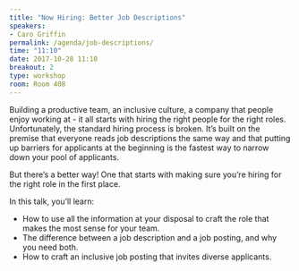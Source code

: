 ```yaml
---
title: "Now Hiring: Better Job Descriptions"
speakers:
- Caro Griffin
permalink: /agenda/job-descriptions/
time: "11:10"
date: 2017-10-28 11:10
breakout: 2
type: workshop
room: Room 408
---
```


Building a productive team, an inclusive culture, a company that people enjoy working at - it all starts with hiring the right people for the right roles. Unfortunately, the standard hiring process is broken. It’s built on the premise that everyone reads job descriptions the same way and that putting up barriers for applicants at the beginning is the fastest way to narrow down your pool of applicants.

But there’s a better way! One that starts with making sure you’re hiring for the right role in the first place.

In this talk, you’ll learn:
* How to use all the information at your disposal to craft the role that makes the most sense for your team.
* The difference between a job description and a job posting, and why you need both.
* How to craft an inclusive job posting that invites diverse applicants.
